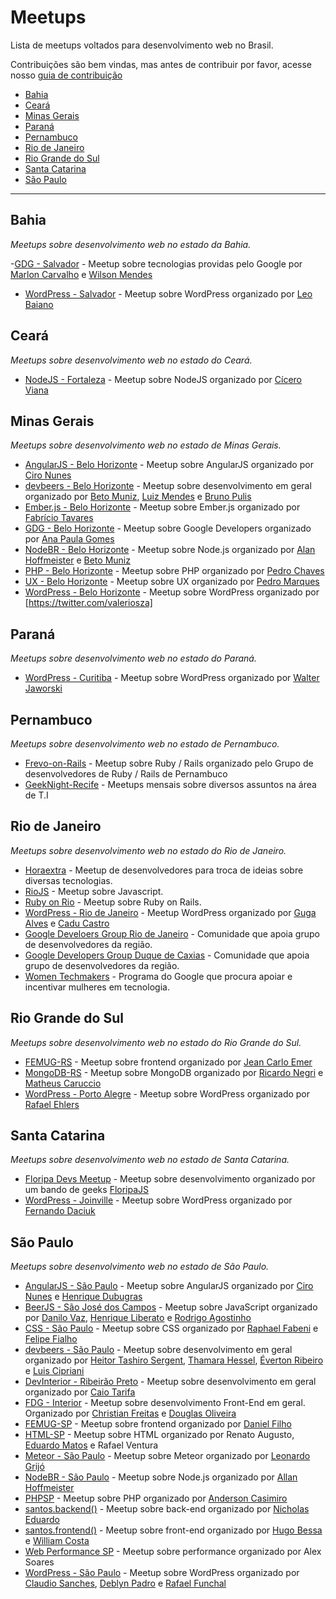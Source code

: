 # Meetups

Lista de meetups voltados para desenvolvimento web no Brasil.

Contribuições são bem vindas, mas antes de contribuir por favor, acesse nosso [guia de contribuição](https://github.com/cerebrobr/meetups/blob/master/CONTRIBUTING.md)

- [Bahia](#bahia)
- [Ceará](#ceará)
- [Minas Gerais](#minas-gerais)
- [Paraná](#paraná)
- [Pernambuco](#pernambuco)
- [Rio de Janeiro](#rio-de-janeiro)
- [Rio Grande do Sul](#rio-grande-do-sul)
- [Santa Catarina](#santa-catarina)
- [São Paulo](#são-paulo)

----

## Bahia
*Meetups sobre desenvolvimento web no estado da Bahia.*

-[GDG - Salvador](http://www.meetup.com/GDG-Salvador/) - Meetup sobre tecnologias providas pelo Google por [Marlon Carvalho](https://twitter.com/marlonscarvalho) e [Wilson Mendes](https://twitter.com/willmendesneto)
- [WordPress - Salvador](http://meetup.com/wpsalvador) - Meetup sobre WordPress organizado por [Leo Baiano](https://twitter.com/leobaiano)

## Ceará
*Meetups sobre desenvolvimento web no estado do Ceará.*

- [NodeJS - Fortaleza](http://www.meetup.com/nug-ce/) - Meetup sobre NodeJS organizado por [Cícero Viana](https://twitter.com/cicerohen/)

## Minas Gerais
*Meetups sobre desenvolvimento web no estado de Minas Gerais.*

- [AngularJS - Belo Horizonte](http://www.meetup.com/AngularJS-BH/) - Meetup sobre AngularJS organizado por [Ciro Nunes](http://twitter.com/cironunesdev/)
- [devbeers - Belo Horizonte](http://www.meetup.com/devbeers-Belo-Horizonte/) - Meetup sobre desenvolvimento em geral organizado por [Beto Muniz](https://twitter.com/obetomuniz), [Luiz Mendes](https://twitter.com/lurimendes) e [Bruno Pulis](https://twitter.com/brunopulis)
- [Ember.js - Belo Horizonte](http://www.meetup.com/Ember-BH/) - Meetup sobre Ember.js organizado por [Fabrício Tavares](https://twitter.com/fabriciotav)
- [GDG - Belo Horizonte](http://www.meetup.com/GDG-BH/) - Meetup sobre Google Developers organizado por [Ana Paula Gomes](http://twitter.com/AnaPaulaGomess/)
- [NodeBR - Belo Horizonte](http://www.meetup.com/NodeBR-Minas-Gerais/) - Meetup sobre Node.js organizado por [Alan Hoffmeister](https://twitter.com/alan_hoff) e [Beto Muniz](https://twitter.com/obetomuniz/)
- [PHP - Belo Horizonte](http://www.meetup.com/PHP-MG/) - Meetup sobre PHP organizado por [Pedro Chaves](https://twitter.com/pedrochaves)
- [UX - Belo Horizonte](http://www.meetup.com/UX-Belo-Horizonte/) - Meetup sobre UX organizado por [Pedro Marques](https://twitter.com/pedro_designer/)
- [WordPress - Belo Horizonte](http://www.meetup.com/WordPressBeloHorizonte) - Meetup sobre WordPress organizado por [https://twitter.com/valeriosza]

## Paraná
*Meetups sobre desenvolvimento web no estado do Paraná.*
- [WordPress - Curitiba](http://www.meetup.com/wpcuritiba/) - Meetup sobre WordPress organizado por [Walter Jaworski](https://www.facebook.com/waltinhojaworski)

## Pernambuco
*Meetups sobre desenvolvimento web no estado de Pernambuco.*
- [Frevo-on-Rails](http://frevoonrails.com.br/) - Meetup sobre Ruby / Rails organizado pelo Grupo de desenvolvedores de Ruby / Rails de Pernambuco
- [GeekNight-Recife](http://geeknightrecife.github.io/) - Meetups mensais sobre diversos assuntos na área de T.I

## Rio de Janeiro
*Meetups sobre desenvolvimento web no estado do Rio de Janeiro.*
- [Horaextra](http://horaextra.org/) - Meetup de desenvolvedores para troca de ideias sobre diversas tecnologias.
- [RioJS](http://riojs.org/) - Meetup sobre Javascript.
- [Ruby on Rio](http://rubyonrio.org/) - Meetup sobre Ruby on Rails.
- [WordPress - Rio de Janeiro](http://www.meetup.com/wp-rio) - Meetup WordPress organizado por [Guga Alves](https://twitter.com/GugaAlves) e [Cadu Castro](https://twitter.com/castroalves)
- [Google Develoers Group Rio de Janeiro](https://www.meetup.com/pt-BR/Google-Developer-Group-GDG-Rio-de-Janeiro/) - Comunidade que apoia grupo de desenvolvedores da região.
- [Google Developers Group Duque de Caxias](https://www.meetup.com/pt-BR/GDGDuqueDeCaxias/) - Comunidade que apoia grupo de desenvolvedores da região.
- [Women Techmakers](https://wtmrio.github.io/evento) - Programa do Google que procura apoiar e incentivar mulheres em tecnologia.


## Rio Grande do Sul
*Meetups sobre desenvolvimento web no estado do Rio Grande do Sul.*

- [FEMUG-RS](http://www.meetup.com/FEMUG-RS/) - Meetup sobre frontend organizado por [Jean Carlo Emer](https://twitter.com/jcemer)
- [MongoDB-RS](http://www.meetup.com/Rio-Grande-do-Sul-MongoDB-User-Group/) - Meetup sobre MongoDB organizado por [Ricardo Negri](https://twitter.com/riconegri) e [Matheus Caruccio](https://twitter.com/MateusCaruccio)
- [WordPress - Porto Alegre](http://www.meetup.com/wp-poa/) - Meetup sobre WordPress organizado por [Rafael Ehlers](https://twitter.com/rafaehlers)

## Santa Catarina
*Meetups sobre desenvolvimento web no estado de Santa Catarina.*

- [Floripa Devs Meetup](http://floripajs.org/) - Meetup sobre desenvolvimento organizado por um bando de geeks [FloripaJS](https://twitter.com/FloripaJS)
- [WordPress - Joinville](http://www.meetup.com/wpjoinville/) - Meetup sobre WordPress organizado por [Fernando Daciuk](https://twitter.com/fdaciuk)

## São Paulo
*Meetups sobre desenvolvimento web no estado de São Paulo.*

- [AngularJS - São Paulo](http://www.meetup.com/AngularJS-Sao-Paulo/) - Meetup sobre AngularJS organizado por [Ciro Nunes](https://twitter.com/cironunesdev) e [Henrique Dubugras](https://twitter.com/hdubugras)
- [BeerJS - São José dos Campos](http://www.meetup.com/pt-BR/Beer-js-SJC/) - Meetup sobre JavaScript organizado por [Danilo Vaz](https://twitter.com/_danilovaz), [Henrique Liberato](https://github.com/hliberato) e [Rodrigo Agostinho](https://twitter.com/rodrigoagostin)
- [CSS - São Paulo](http://www.meetup.com/CSS-SP/) - Meetup sobre CSS organizado por [Raphael Fabeni](https://twitter.com/raphaelfabeni) e [Felipe Fialho](https://twitter.com/LFeh)
- [devbeers - São Paulo](http://www.meetup.com/devbeers-Sao-Paulo/) - Meetup sobre desenvolvimento em geral organizado por [Heitor Tashiro Sergent](https://twitter.com/heitortsergent), [Thamara Hessel](https://twitter.com/ThamaraHessel), [Éverton Ribeiro](https://twitter.com/nuxlli) e [Luis Cipriani](https://twitter.com/lfcipriani)
- [DevInterior - Ribeirão Preto](http://www.meetup.com/devinterior/) - Meetup sobre desenvolvimento em geral organizado por [Caio Tarifa](https://twitter.com/caiotarifa)
- [FDG - Interior](http://www.meetup.com/fdginterior) - Meetup sobre desenvolvimento Front-End em geral. Organizado por [Christian Freitas](https://twitter.com/chrfreitas) e [Douglas Oliveira](https://twitter.com/doidz)
- [FEMUG-SP](http://femug.com/cgi-bin/mailman/listinfo/sp) - Meetup sobre frontend organizado por [Daniel Filho](https://twitter.com/danielfilho)
- [HTML-SP](https://www.meetup.com/pt-BR/html-sp/) - Meetup sobre HTML organizado por Renato Augusto, [Eduardo Matos](https://github.com/eduardojmatos) e Rafael Ventura 
- [Meteor - São Paulo](http://www.meetup.com/Meteor-Sao-Paulo/) - Meetup sobre Meteor organizado por [Leonardo Grijó](http://twitter.com/leonardogrijo)
- [NodeBR - São Paulo](http://www.meetup.com/NodeBR-Sao-Paulo/) - Meetup sobre Node.js organizado por [Allan Hoffmeister](https://twitter.com/alan_hoff)
- [PHPSP](http://www.meetup.com/php-sp/) - Meetup sobre PHP organizado por [Anderson Casimiro](https://twitter.com/duodraco)
- [santos.backend()](http://www.meetup.com/santos-backend/) - Meetup sobre back-end organizado por [Nicholas Eduardo](https://github.com/nicholasess)
- [santos.frontend()](http://www.meetup.com/Santos-Front-end/) - Meetup sobre front-end organizado por [Hugo Bessa](https://github.com/hugobessaa) e [William Costa](https://github.com/williamcosta)
- [Web Performance SP](http://www.meetup.com/Web-Performance-SP) - Meetup sobre performance organizado por Alex Soares
- [WordPress - São Paulo](http://www.meetup.com/wpsampa/) - Meetup sobre WordPress organizado por [Claudio Sanches](https://twitter.com/claudiosmweb), [Deblyn Padro](https://www.facebook.com/deblynprado) e [Rafael Funchal](https://twitter.com/RafaelFunchal)
